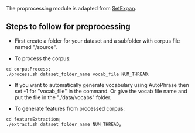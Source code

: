 The proprocessing module is adapted from [SetExpan](https://github.com/jmshen1994/SetExpan/tree/master/src).


## Steps to follow for preprocessing

- First create a folder for your dataset and a subfolder with corpus file named "/source".

- To process the corpus:
```
cd corpusProcess;
./process.sh dataset_folder_name vocab_file NUM_THREAD;
```
- If you want to automatically generate vocabulary using AutoPhrase then set -1 for "vocab_file" in the command. Or give the vocab file name and put the file in the "./data/vocabs" folder. 


- To generate features from processed corpus:
```
cd featureExtraction;
./extract.sh dataset_folder_name NUM_THREAD;
```
